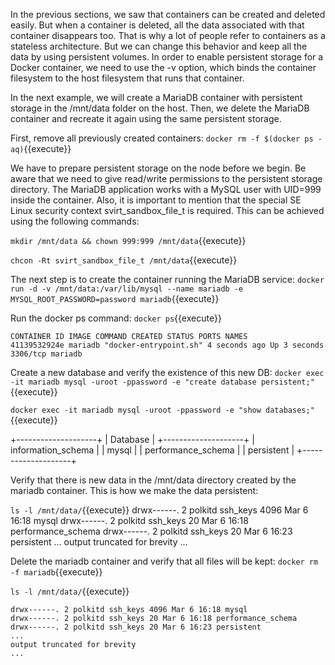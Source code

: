 In the previous sections, we saw that containers can be created and deleted easily. But when a container is deleted, all the data associated with that container disappears too. That is why a lot of people refer to containers as a stateless architecture. But we can change this behavior and keep all the data by using persistent volumes. In order to enable persistent storage for a Docker container, we need to use the -v option, which binds the container filesystem to the host filesystem that runs that container.

In the next example, we will create a MariaDB container with persistent storage in the /mnt/data folder on the host. Then, we delete the MariaDB container and recreate it again using the same persistent storage.

First, remove all previously created containers:
`docker rm -f $(docker ps -aq)`{{execute}}

We have to prepare persistent storage on the node before we begin. Be aware that we need to give read/write permissions to the persistent storage directory. The MariaDB application works with a MySQL user with UID=999 inside the container. Also, it is important to mention that the special SE Linux security context svirt_sandbox_file_t is required. This can be achieved using the following commands:

`mkdir /mnt/data && chown 999:999 /mnt/data`{{execute}}

`chcon -Rt svirt_sandbox_file_t /mnt/data`{{execute}}

The next step is to create the container running the MariaDB service:
`docker run -d -v /mnt/data:/var/lib/mysql --name mariadb -e MYSQL_ROOT_PASSWORD=password mariadb`{{execute}}


Run the docker ps command: `docker ps`{{execute}}

```
CONTAINER ID IMAGE COMMAND CREATED STATUS PORTS NAMES
41139532924e mariadb "docker-entrypoint.sh" 4 seconds ago Up 3 seconds 3306/tcp mariadb
```

Create a new database and verify the existence of this new DB:
`docker exec -it mariadb mysql -uroot -ppassword -e "create database persistent;"`{{execute}}

`docker exec -it mariadb mysql -uroot -ppassword -e "show databases;"`{{execute}}

+--------------------+
| Database           |
+--------------------+
| information_schema |
| mysql              |
| performance_schema |
| persistent         |
+--------------------+

Verify that there is new data in the /mnt/data directory created by the mariadb container. This is how we make the data persistent:


`ls -l /mnt/data/`{{execute}}
drwx------. 2 polkitd ssh_keys 4096 Mar 6 16:18 mysql
drwx------. 2 polkitd ssh_keys 20 Mar 6 16:18 performance_schema
drwx------. 2 polkitd ssh_keys 20 Mar 6 16:23 persistent
...
output truncated for brevity
...


Delete the mariadb container and verify that all files will be kept:
`docker rm -f mariadb`{{execute}}

`ls -l /mnt/data/`{{execute}}

```
drwx------. 2 polkitd ssh_keys 4096 Mar 6 16:18 mysql
drwx------. 2 polkitd ssh_keys 20 Mar 6 16:18 performance_schema
drwx------. 2 polkitd ssh_keys 20 Mar 6 16:23 persistent
...
output truncated for brevity
...
```